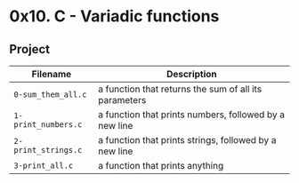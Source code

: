 # 0x10. C - Variadic functions

## Project

| Filename | Description |
| -------- | ----------- |
| `0-sum_them_all.c` | a function that returns the sum of all its parameters |
| `1-print_numbers.c` | a function that prints numbers, followed by a new line |
| `2-print_strings.c` | a function that prints strings, followed by a new line |
| `3-print_all.c` | a function that prints anything |
